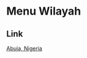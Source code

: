 # Menu Wilayah

## Link

[Abuja, Nigeria](https://github.com/gigit-pemilu/pemilu-2024-99-luar-negeri/tree/main/pileg-dpr/hitung-suara/sub/99-luar-negeri/sub/02-abuja-nigeria/sub/01-abuja-nigeria/sub/0001-abuja-nigeria)

